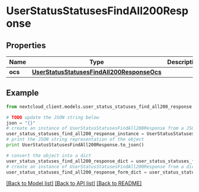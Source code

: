 # UserStatusStatusesFindAll200Response


## Properties
Name | Type | Description | Notes
------------ | ------------- | ------------- | -------------
**ocs** | [**UserStatusStatusesFindAll200ResponseOcs**](UserStatusStatusesFindAll200ResponseOcs.md) |  | 

## Example

```python
from nextcloud_client.models.user_status_statuses_find_all200_response import UserStatusStatusesFindAll200Response

# TODO update the JSON string below
json = "{}"
# create an instance of UserStatusStatusesFindAll200Response from a JSON string
user_status_statuses_find_all200_response_instance = UserStatusStatusesFindAll200Response.from_json(json)
# print the JSON string representation of the object
print UserStatusStatusesFindAll200Response.to_json()

# convert the object into a dict
user_status_statuses_find_all200_response_dict = user_status_statuses_find_all200_response_instance.to_dict()
# create an instance of UserStatusStatusesFindAll200Response from a dict
user_status_statuses_find_all200_response_form_dict = user_status_statuses_find_all200_response.from_dict(user_status_statuses_find_all200_response_dict)
```
[[Back to Model list]](../README.md#documentation-for-models) [[Back to API list]](../README.md#documentation-for-api-endpoints) [[Back to README]](../README.md)


